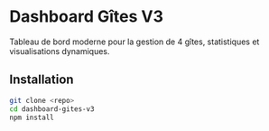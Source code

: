 # Dashboard Gîtes V3

Tableau de bord moderne pour la gestion de 4 gîtes, statistiques et visualisations dynamiques.

## Installation

```bash
git clone <repo>
cd dashboard-gites-v3
npm install
